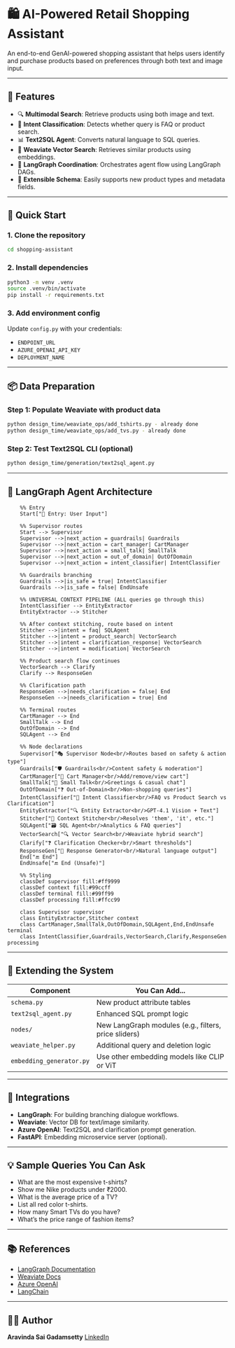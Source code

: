 
# 🛍️ AI-Powered Retail Shopping Assistant

An end-to-end GenAI-powered shopping assistant that helps users identify and purchase products based on preferences through both text and image input.

---

## 🚀 Features

- 🔍 **Multimodal Search**: Retrieve products using both image and text.
- 🧠 **Intent Classification**: Detects whether query is FAQ or product search.
- 📊 **Text2SQL Agent**: Converts natural language to SQL queries.
- 🔗 **Weaviate Vector Search**: Retrieves similar products using embeddings.
- 🧵 **LangGraph Coordination**: Orchestrates agent flow using LangGraph DAGs.
- 🧩 **Extensible Schema**: Easily supports new product types and metadata fields.

---

## 🧪 Quick Start

### 1. Clone the repository

```bash
cd shopping-assistant
````

### 2. Install dependencies

```bash
python3 -m venv .venv
source .venv/bin/activate
pip install -r requirements.txt
```

### 3. Add environment config

Update `config.py` with your credentials:

* `ENDPOINT_URL`
* `AZURE_OPENAI_API_KEY`
* `DEPLOYMENT_NAME`

---

## 📦 Data Preparation

### Step 1: Populate Weaviate with product data

```bash
python design_time/weaviate_ops/add_tshirts.py - already done
python design_time/weaviate_ops/add_tvs.py - already done
```

### Step 2: Test Text2SQL CLI (optional)

```bash
python design_time/generation/text2sql_agent.py
```

---

## 🧠 LangGraph Agent Architecture

```mermaidgraph TD
    %% Entry
    Start["🧭 Entry: User Input"]
    
    %% Supervisor routes
    Start --> Supervisor
    Supervisor -->|next_action = guardrails| Guardrails
    Supervisor -->|next_action = cart_manager| CartManager
    Supervisor -->|next_action = small_talk| SmallTalk
    Supervisor -->|next_action = out_of_domain| OutOfDomain
    Supervisor -->|next_action = intent_classifier| IntentClassifier
    
    %% Guardrails branching
    Guardrails -->|is_safe = true| IntentClassifier
    Guardrails -->|is_safe = false| EndUnsafe
    
    %% UNIVERSAL CONTEXT PIPELINE (ALL queries go through this)
    IntentClassifier --> EntityExtractor
    EntityExtractor --> Stitcher
    
    %% After context stitching, route based on intent
    Stitcher -->|intent = faq| SQLAgent
    Stitcher -->|intent = product_search| VectorSearch
    Stitcher -->|intent = clarification_response| VectorSearch
    Stitcher -->|intent = modification| VectorSearch
    
    %% Product search flow continues
    VectorSearch --> Clarify
    Clarify --> ResponseGen
    
    %% Clarification path
    ResponseGen -->|needs_clarification = false| End
    ResponseGen -->|needs_clarification = true| End
    
    %% Terminal routes
    CartManager --> End
    SmallTalk --> End
    OutOfDomain --> End
    SQLAgent --> End
    
    %% Node declarations
    Supervisor["🎭 Supervisor Node<br/>Routes based on safety & action type"]
    Guardrails["🛡️ Guardrails<br/>Content safety & moderation"]
    CartManager["🛒 Cart Manager<br/>Add/remove/view cart"]
    SmallTalk["💬 Small Talk<br/>Greetings & casual chat"]
    OutOfDomain["❓ Out-of-Domain<br/>Non-shopping queries"]
    IntentClassifier["🧠 Intent Classifier<br/>FAQ vs Product Search vs Clarification"]
    EntityExtractor["🔍 Entity Extractor<br/>GPT-4.1 Vision + Text"]
    Stitcher["🧵 Context Stitcher<br/>Resolves 'them', 'it', etc."]
    SQLAgent["🗃️ SQL Agent<br/>Analytics & FAQ queries"]
    VectorSearch["🔍 Vector Search<br/>Weaviate hybrid search"]
    Clarify["❓ Clarification Checker<br/>Smart thresholds"]
    ResponseGen["💬 Response Generator<br/>Natural language output"]
    End["🔚 End"]
    EndUnsafe["🔚 End (Unsafe)"]
    
    %% Styling
    classDef supervisor fill:#ff9999
    classDef context fill:#99ccff
    classDef terminal fill:#99ff99
    classDef processing fill:#ffcc99
    
    class Supervisor supervisor
    class EntityExtractor,Stitcher context
    class CartManager,SmallTalk,OutOfDomain,SQLAgent,End,EndUnsafe terminal
    class IntentClassifier,Guardrails,VectorSearch,Clarify,ResponseGen processing
```

---

## 🧩 Extending the System

| Component                | You Can Add...                                       |
| ------------------------ | ---------------------------------------------------- |
| `schema.py`              | New product attribute tables                         |
| `text2sql_agent.py`      | Enhanced SQL prompt logic                            |
| `nodes/`                 | New LangGraph modules (e.g., filters, price sliders) |
| `weaviate_helper.py`     | Additional query and deletion logic                  |
| `embedding_generator.py` | Use other embedding models like CLIP or ViT          |

---

## 🔗 Integrations

* **LangGraph**: For building branching dialogue workflows.
* **Weaviate**: Vector DB for text/image similarity.
* **Azure OpenAI**: Text2SQL and clarification prompt generation.
* **FastAPI**: Embedding microservice server (optional).

---

## 💡 Sample Queries You Can Ask

* What are the most expensive t-shirts?
* Show me Nike products under ₹2000.
* What is the average price of a TV?
* List all red color t-shirts.
* How many Smart TVs do you have?
* What’s the price range of fashion items?

---

## 📚 References

* [LangGraph Documentation](https://docs.langgraph.dev)
* [Weaviate Docs](https://weaviate.io/developers/weaviate)
* [Azure OpenAI](https://learn.microsoft.com/en-us/azure/cognitive-services/openai/)
* [LangChain](https://docs.langchain.com/)

---


## 👨‍💻 Author

**Aravinda Sai Gadamsetty**
[LinkedIn](https://linkedin.com/in/aravindasai2504)


